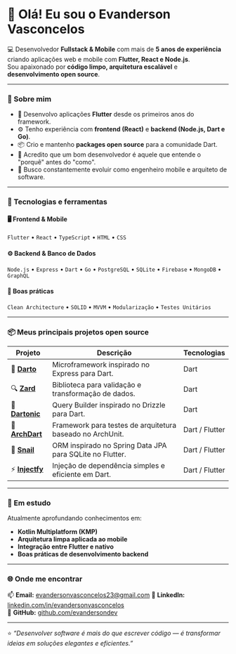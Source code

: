 # 👋 Olá! Eu sou o Evanderson Vasconcelos

💻 Desenvolvedor **Fullstack & Mobile** com mais de **5 anos de experiência** criando aplicações web e mobile com **Flutter, React e Node.js**.  
Sou apaixonado por **código limpo, arquitetura escalável** e **desenvolvimento open source**.

---

### 🚀 Sobre mim
- 🧩 Desenvolvo aplicações **Flutter** desde os primeiros anos do framework.  
- ⚙️ Tenho experiência com **frontend (React)** e **backend (Node.js, Dart e Go)**.  
- 📦 Crio e mantenho **packages open source** para a comunidade Dart.  
- 🧠 Acredito que um bom desenvolvedor é aquele que entende o "porquê" antes do "como".  
- 🎯 Busco constantemente evoluir como engenheiro mobile e arquiteto de software.

---

### 🧰 Tecnologias e ferramentas

#### 🖥️ Frontend & Mobile
`Flutter` • `React` • `TypeScript` • `HTML` • `CSS`

#### ⚙️ Backend & Banco de Dados
`Node.js` • `Express` • `Dart` • `Go` • `PostgreSQL` • `SQLite` • `Firebase` • `MongoDB` • `GraphQL`

#### 🧪 Boas práticas
`Clean Architecture` • `SOLID` • `MVVM` • `Modularização` • `Testes Unitários`

---

### 📦 Meus principais projetos open source

| Projeto | Descrição | Tecnologias |
|----------|------------|-------------|
| 🧱 [**Darto**](https://github.com/evandersondev/darto) | Microframework inspirado no Express para Dart. | Dart |
| 🔍 [**Zard**](https://github.com/evandersondev/zard) | Biblioteca para validação e transformação de dados. | Dart |
| 🍷 [**Dartonic**](https://github.com/evandersondev/dartonic) | Query Builder inspirado no Drizzle para Dart. | Dart |
| 🎯 [**ArchDart**](https://github.com/evandersondev/dartonic) | Framework para testes de arquitetura baseado no ArchUnit. | Dart / Flutter |
| 🐌 [**Snail**](https://github.com/evandersondev/snail) | ORM inspirado no Spring Data JPA para SQLite no Flutter. | Dart / Flutter |
| ⚡ [**Injectfy**](https://github.com/evandersondev/injectfy) | Injeção de dependência simples e eficiente em Dart. | Dart / Flutter |

---

### 🧩 Em estudo
Atualmente aprofundando conhecimentos em:
- **Kotlin Multiplatform (KMP)**
- **Arquitetura limpa aplicada ao mobile**
- **Integração entre Flutter e nativo**
- **Boas práticas de desenvolvimento backend**

---

### 🌐 Onde me encontrar
📫 **Email:** evandersonvasconcelos23@gmail.com
🔗 **LinkedIn:** [linkedin.com/in/evandersonvasconcelos](https://linkedin.com/in/evandersondev)  
🐙 **GitHub:** [github.com/evandersondev](https://github.com/evandersondev)

---

⭐ *“Desenvolver software é mais do que escrever código — é transformar ideias em soluções elegantes e eficientes.”*
